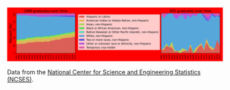 ![yikes](https://raw.githubusercontent.com/TimNagle-McNaughton/UNM-EPS_diversity/main/time_series.png)
 
Data from the [National Center for Science and Engineering Statistics (NCSES)](https://ncsesdata.nsf.gov/builder/ipeds_c). 
